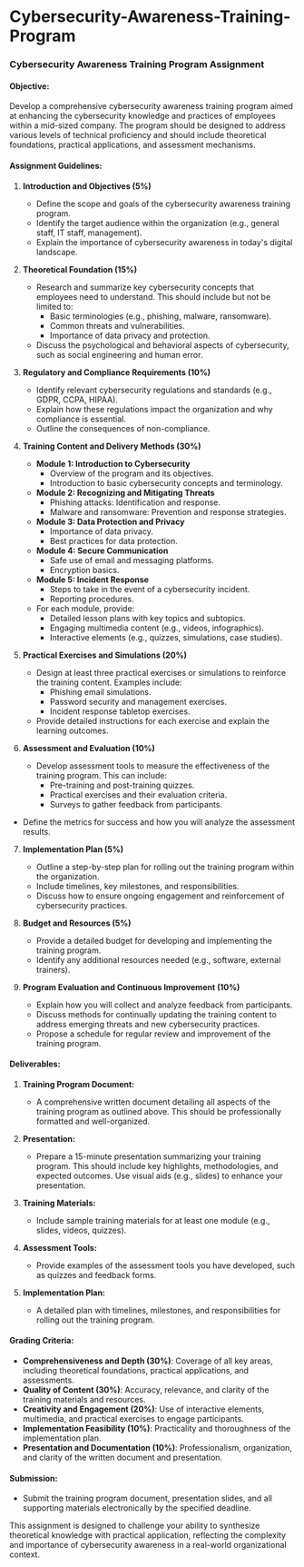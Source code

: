# Cybersecurity-Awareness-Training-Program
### Cybersecurity Awareness Training Program Assignment

#### Objective:
Develop a comprehensive cybersecurity awareness training program aimed at enhancing the cybersecurity knowledge and practices of employees within a mid-sized company. The program should be designed to address various levels of technical proficiency and should include theoretical foundations, practical applications, and assessment mechanisms.

#### Assignment Guidelines:

1. **Introduction and Objectives (5%)**
   - Define the scope and goals of the cybersecurity awareness training program.
   - Identify the target audience within the organization (e.g., general staff, IT staff, management).
   - Explain the importance of cybersecurity awareness in today's digital landscape.

2. **Theoretical Foundation (15%)**
   - Research and summarize key cybersecurity concepts that employees need to understand. This should include but not be limited to:
     - Basic terminologies (e.g., phishing, malware, ransomware).
     - Common threats and vulnerabilities.
     - Importance of data privacy and protection.
   - Discuss the psychological and behavioral aspects of cybersecurity, such as social engineering and human error.

3. **Regulatory and Compliance Requirements (10%)**
   - Identify relevant cybersecurity regulations and standards (e.g., GDPR, CCPA, HIPAA).
   - Explain how these regulations impact the organization and why compliance is essential.
   - Outline the consequences of non-compliance.

4. **Training Content and Delivery Methods (30%)**
   - **Module 1: Introduction to Cybersecurity**
     - Overview of the program and its objectives.
     - Introduction to basic cybersecurity concepts and terminology.
   - **Module 2: Recognizing and Mitigating Threats**
     - Phishing attacks: Identification and response.
     - Malware and ransomware: Prevention and response strategies.
   - **Module 3: Data Protection and Privacy**
     - Importance of data privacy.
     - Best practices for data protection.
   - **Module 4: Secure Communication**
     - Safe use of email and messaging platforms.
     - Encryption basics.
   - **Module 5: Incident Response**
     - Steps to take in the event of a cybersecurity incident.
     - Reporting procedures.
   - For each module, provide:
     - Detailed lesson plans with key topics and subtopics.
     - Engaging multimedia content (e.g., videos, infographics).
     - Interactive elements (e.g., quizzes, simulations, case studies).

5. **Practical Exercises and Simulations (20%)**
   - Design at least three practical exercises or simulations to reinforce the training content. Examples include:
     - Phishing email simulations.
     - Password security and management exercises.
     - Incident response tabletop exercises.
   - Provide detailed instructions for each exercise and explain the learning outcomes.

6. **Assessment and Evaluation (10%)**
   - Develop assessment tools to measure the effectiveness of the training program. This can include:
     - Pre-training and post-training quizzes.
     - Practical exercises and their evaluation criteria.
     - Surveys to gather feedback from participants.
  

- Define the metrics for success and how you will analyze the assessment results.

7. **Implementation Plan (5%)**
   - Outline a step-by-step plan for rolling out the training program within the organization.
   - Include timelines, key milestones, and responsibilities.
   - Discuss how to ensure ongoing engagement and reinforcement of cybersecurity practices.

8. **Budget and Resources (5%)**
   - Provide a detailed budget for developing and implementing the training program.
   - Identify any additional resources needed (e.g., software, external trainers).

9. **Program Evaluation and Continuous Improvement (10%)**
   - Explain how you will collect and analyze feedback from participants.
   - Discuss methods for continually updating the training content to address emerging threats and new cybersecurity practices.
   - Propose a schedule for regular review and improvement of the training program.

#### Deliverables:

1. **Training Program Document:**
   - A comprehensive written document detailing all aspects of the training program as outlined above. This should be professionally formatted and well-organized.

2. **Presentation:**
   - Prepare a 15-minute presentation summarizing your training program. This should include key highlights, methodologies, and expected outcomes. Use visual aids (e.g., slides) to enhance your presentation.

3. **Training Materials:**
   - Include sample training materials for at least one module (e.g., slides, videos, quizzes).

4. **Assessment Tools:**
   - Provide examples of the assessment tools you have developed, such as quizzes and feedback forms.

5. **Implementation Plan:**
   - A detailed plan with timelines, milestones, and responsibilities for rolling out the training program.

#### Grading Criteria:

- **Comprehensiveness and Depth (30%)**: Coverage of all key areas, including theoretical foundations, practical applications, and assessments.
- **Quality of Content (30%)**: Accuracy, relevance, and clarity of the training materials and resources.
- **Creativity and Engagement (20%)**: Use of interactive elements, multimedia, and practical exercises to engage participants.
- **Implementation Feasibility (10%)**: Practicality and thoroughness of the implementation plan.
- **Presentation and Documentation (10%)**: Professionalism, organization, and clarity of the written document and presentation.

#### Submission:
- Submit the training program document, presentation slides, and all supporting materials electronically by the specified deadline.

This assignment is designed to challenge your ability to synthesize theoretical knowledge with practical application, reflecting the complexity and importance of cybersecurity awareness in a real-world organizational context.
